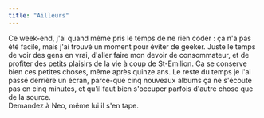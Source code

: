 ```yaml
---
title: "Ailleurs"
---
```


Ce week-end, j'ai quand même pris le temps de ne rien coder : ça n'a pas été
facile, mais j'ai trouvé un moment pour éviter de geeker. Juste le temps de
voir des gens en vrai, d'aller faire mon devoir de consommateur, et de
profiter des petits plaisirs de la vie à coup de St-Emilion. Ca se conserve
bien ces petites choses, même après quinze ans. Le reste du temps je l'ai
passé derrière un écran, parce-que cinq nouveaux albums ça ne s'écoute pas en
cinq minutes, et qu'il faut bien s'occuper parfois d'autre chose que de la
source.  
Demandez à Neo, même lui il s'en tape.

